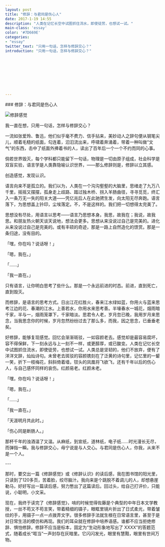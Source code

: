 ```yaml
---
layout: post
title: "修辞：与君同是伤心人"
date: 2017-1-19 14:55
description: "人类在记忆长空中试图抓住流水，即使徒劳，也想试一试。"
main-class: 'essay'
color: '#7D669E'
categories:
- "essay"
twitter_text: "只用一句话，怎样与修辞交心？"
introduction: "只用一句话，怎样与修辞交心？"









---
```


\### 修辞：与君同是伤心人

![修辞感觉](https://img3.doubanio.com/lpic/s26543635.jpg)

我一直在想，只用一句话，怎样与修辞交心？

一流如张爱玲、鲁迅，他们似乎毫不费力、信手拈来，美妙动人之辞句便从钢笔尖儿，顺着毛糙的纸面，勾连着，汩汩流出来，呼啸着奔涌着，带着一种叫做“文气”的东西，击中了纸面外捧着书的人，读出了百年后一个一个不约而同的心事。

倘若世界毁灭，每个学科都只能留下一句话，物理是一切由原子组成，社会科学是双盲实验，语言学是人类靠隐喻认识世界，——那么修辞则是，修辞以立其感。

创造感觉，发现认识。

语言向来不是孤立的。我们以为，人类在一个沟沟壑壑的大脑里，思绪走了九万八千里，摇摇又摆摆，孤身走上歧路、踏过独木桥、拐入羊肠曲径，寻寻觅觅，终汇入一条万无一失的阳关大道——凭亿兆后人在此驰骋生发，向太阳无尽奔跑。语言落下，为思想盖上钤印，尘埃落定。不，不是这样的。我们把一切想得太完美了。

思想没有尽处，用语言以思考——语言乃思想本身。我思，故我在；我说，故我思。和朋友热火朝天谈天说地，想法会更多。思想从来没说过自己是完美的。进化从来没说过自己是完美的。或有丰硕的奇迹，那是一路上自然造化的馈赏。那是一条归途，没有目的。

「嘿，你在吗？说话呀！」

「嗯，我在。」

「……」

「我一直在。」

只有语言，让你明白思考了些什么。那是一个永远前进的时态。前进，直到死亡，直到毁灭。

而修辞，是语言的思考方式。日出江花红胜火，春来江水绿如蓝，你用火与蓝来思考江边的花、春潮的江水。上善若水，你用水来思考善。半壕春水一城花，烟雨暗千家，半与一，烟雨笼罩下，千家暗淡。思君令人老，岁月忽已晚，我用岁月来思念，当我思念你的时候，岁月忽然纷纷过去了那么多，而我，因之思念，已垂垂老矣。

好修辞，能够复现感觉。回忆会渐渐斑驳，一如容颜老去。感觉却是最容易腐坏，容不得保鲜，下一刻永远与上一刻不一样，或更醇厚，或已酸变。人类在记忆长空中试图抓住流水，即使徒劳，也想试一试。人类总是坚韧的，他们不放弃，便有了洋洋文辞，灿灿诗句。未曾老去斑驳的容颜镌刻在了泛黄的诗句里，记忆里的一颦一笑，折下一枝梅花，斜斜倚着墙，钗头的凤凰将飞欲飞，还有千年以后的伤心人，与自己感怀同样的哀伤。红颜易老。红颜未老。

「嘿，你在吗？说话呀！」

「嗯，我在。」

「……」

「我一直在。」

「天涯明月共此时。」

「伤心同是断肠人。」

那杯千年的浊酒温了又温。从麻纸，到宣纸，道林纸，电子纸……时光漫长无尽，而弹指一瞬。我与修辞交心，毋宁说是与人交心。与君同是伤心人，你我，从来不是一个人。

\---

那时，要交出一篇《修辞感觉》或《修辞认识》的读后感，我在图书馆的阳光里，只读到了120多页，苦着脸，绞尽脑汁。我向来是个跳脱不着调儿的人，却想悬崖勒马，好好写出一篇读后感，努力憋出了这篇读后。回过头，给自己打评价，只能说，小聪明，小文采。

现在，我终于读完了《修辞感觉》，啃的时候觉得佐藤是个典型的中年日本文学教授，一丝不苟又不苟言笑，带着精细的镊子，眼眶里镜片折出了日式柔光，带着皱纹的手，用镊子一点一点拨弄文字。很多修辞手法就生根在日常语言里，甚至于是对日常生活的模仿和再现。我们的耳朵就在修辞中培养语感。谁都不应当拒绝修辞、惧怕修辞。修辞不应当是标本，固定为“生动形象地写出了 XXXX”的答题范式，随着成长“哐当”一声封存在灰暗里。它闪闪发光，眼里有慧黠，眼里有世间万物。